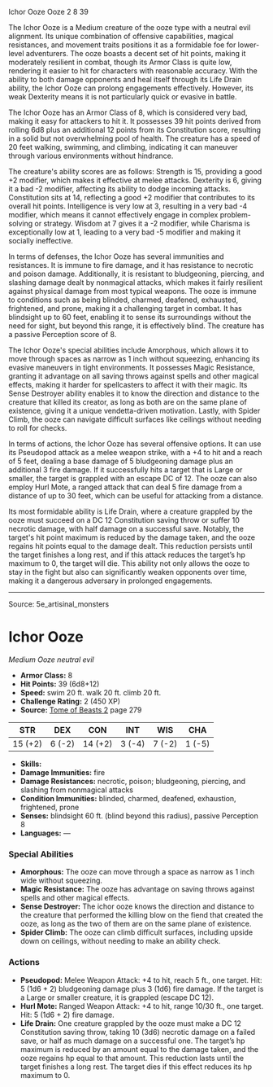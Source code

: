 <MonsterName/>Ichor Ooze</MonsterName>
<CreatureType/>Ooze</CreatureType>
<CR/>2</CR>
<AC/>8</AC>
<HP/>39</HP>
<summary>The Ichor Ooze is a Medium creature of the ooze type with a neutral evil alignment. Its unique combination of offensive capabilities, magical resistances, and movement traits positions it as a formidable foe for lower-level adventurers. The ooze boasts a decent set of hit points, making it moderately resilient in combat, though its Armor Class is quite low, rendering it easier to hit for characters with reasonable accuracy. With the ability to both damage opponents and heal itself through its Life Drain ability, the Ichor Ooze can prolong engagements effectively. However, its weak Dexterity means it is not particularly quick or evasive in battle.</summary>

<detail>

The Ichor Ooze has an Armor Class of 8, which is considered very bad, making it easy for attackers to hit it. It possesses 39 hit points derived from rolling 6d8 plus an additional 12 points from its Constitution score, resulting in a solid but not overwhelming pool of health. The creature has a speed of 20 feet walking, swimming, and climbing, indicating it can maneuver through various environments without hindrance.

The creature's ability scores are as follows: Strength is 15, providing a good +2 modifier, which makes it effective at melee attacks. Dexterity is 6, giving it a bad -2 modifier, affecting its ability to dodge incoming attacks. Constitution sits at 14, reflecting a good +2 modifier that contributes to its overall hit points. Intelligence is very low at 3, resulting in a very bad -4 modifier, which means it cannot effectively engage in complex problem-solving or strategy. Wisdom at 7 gives it a -2 modifier, while Charisma is exceptionally low at 1, leading to a very bad -5 modifier and making it socially ineffective.

In terms of defenses, the Ichor Ooze has several immunities and resistances. It is immune to fire damage, and it has resistance to necrotic and poison damage. Additionally, it is resistant to bludgeoning, piercing, and slashing damage dealt by nonmagical attacks, which makes it fairly resilient against physical damage from most typical weapons. The ooze is immune to conditions such as being blinded, charmed, deafened, exhausted, frightened, and prone, making it a challenging target in combat. It has blindsight up to 60 feet, enabling it to sense its surroundings without the need for sight, but beyond this range, it is effectively blind. The creature has a passive Perception score of 8.

The Ichor Ooze's special abilities include Amorphous, which allows it to move through spaces as narrow as 1 inch without squeezing, enhancing its evasive maneuvers in tight environments. It possesses Magic Resistance, granting it advantage on all saving throws against spells and other magical effects, making it harder for spellcasters to affect it with their magic. Its Sense Destroyer ability enables it to know the direction and distance to the creature that killed its creator, as long as both are on the same plane of existence, giving it a unique vendetta-driven motivation. Lastly, with Spider Climb, the ooze can navigate difficult surfaces like ceilings without needing to roll for checks.

In terms of actions, the Ichor Ooze has several offensive options. It can use its Pseudopod attack as a melee weapon strike, with a +4 to hit and a reach of 5 feet, dealing a base damage of 5 bludgeoning damage plus an additional 3 fire damage. If it successfully hits a target that is Large or smaller, the target is grappled with an escape DC of 12. The ooze can also employ Hurl Mote, a ranged attack that can deal 5 fire damage from a distance of up to 30 feet, which can be useful for attacking from a distance.

Its most formidable ability is Life Drain, where a creature grappled by the ooze must succeed on a DC 12 Constitution saving throw or suffer 10 necrotic damage, with half damage on a successful save. Notably, the target's hit point maximum is reduced by the damage taken, and the ooze regains hit points equal to the damage dealt. This reduction persists until the target finishes a long rest, and if this attack reduces the target’s hp maximum to 0, the target will die. This ability not only allows the ooze to stay in the fight but also can significantly weaken opponents over time, making it a dangerous adversary in prolonged engagements.</detail>



---

Source: 5e_artisinal_monsters

# Ichor Ooze

*Medium* *Ooze* *neutral evil*

- **Armor Class:** 8
- **Hit Points:** 39 (6d8+12)
- **Speed:** swim 20 ft. walk 20 ft. climb 20 ft.
- **Challenge Rating:** 2 (450 XP)
- **Source:** [Tome of Beasts 2](https://koboldpress.com/kpstore/product/tome-of-beasts-2-for-5th-edition) page 279

| STR | DEX | CON | INT | WIS | CHA |
| --- | --- | --- | --- | --- | --- |
| 15 (+2) | 6 (-2) | 14 (+2) | 3 (-4) | 7 (-2) | 1 (-5) |

- **Skills:** 
- **Damage Immunities:** fire
- **Damage Resistances:** necrotic, poison; bludgeoning, piercing, and slashing from nonmagical attacks
- **Condition Immunities:** blinded, charmed, deafened, exhaustion, frightened, prone
- **Senses:** blindsight 60 ft. (blind beyond this radius), passive Perception 8
- **Languages:** —

### Special Abilities

- **Amorphous:** The ooze can move through a space as narrow as 1 inch wide without squeezing.
- **Magic Resistance:** The ooze has advantage on saving throws against spells and other magical effects.
- **Sense Destroyer:** The ichor ooze knows the direction and distance to the creature that performed the killing blow on the fiend that created the ooze, as long as the two of them are on the same plane of existence.
- **Spider Climb:** The ooze can climb difficult surfaces, including upside down on ceilings, without needing to make an ability check.

### Actions

- **Pseudopod:** Melee Weapon Attack: +4 to hit, reach 5 ft., one target. Hit: 5 (1d6 + 2) bludgeoning damage plus 3 (1d6) fire damage. If the target is a Large or smaller creature, it is grappled (escape DC 12).
- **Hurl Mote:** Ranged Weapon Attack: +4 to hit, range 10/30 ft., one target. Hit: 5 (1d6 + 2) fire damage.
- **Life Drain:** One creature grappled by the ooze must make a DC 12 Constitution saving throw, taking 10 (3d6) necrotic damage on a failed save, or half as much damage on a successful one. The target’s hp maximum is reduced by an amount equal to the damage taken, and the ooze regains hp equal to that amount. This reduction lasts until the target finishes a long rest. The target dies if this effect reduces its hp maximum to 0.




